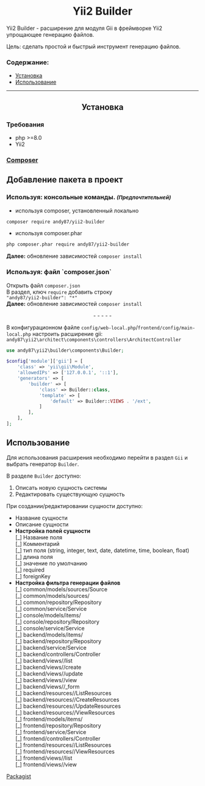 
<h1 align="center">Yii2 Builder</h1>

Yii2 Builder - расширение для модуля Gii в фреймворке Yii2 упрощающее генерацию файлов. 

Цель: сделать простой и быстрый инструмент генерацию файлов.

### Содержание:

- [Установка](#yii2-builder-setup)
- [Использование](#yii2-builder-use)

___

<h2 align="center"> <span id="yii2-builder-setup"></span>
    Установка
</h2>

<h3>Требования</h3> <span id="yii2-builder-setup-require"></span>

- php >=8.0
- Yii2

<h3>
    <a href="https://getcomposer.org/download/">Composer</a>
</h3> <span id="yii2-builder-setup-composer"></span>

## Добавление пакета в проект

<h3>Используя: консольные команды. <small><i>(Предпочтительней)</i></small></h3><span id="yii2-migrate-architect-setup-composer-cli"></span>

- используя composer, установленный локально
```bash
composer require andy87/yii2-builder
````  
- используя composer.phar
```bash
php composer.phar require andy87/yii2-builder
```
**Далее:** обновление зависимостей `composer install`


<h3>Используя: файл `composer.json`</h3><span id="yii2-builder-setup-composer-composer-json"></span>

Открыть файл `composer.json`  
В раздел, ключ `require` добавить строку  
`"andy87/yii2-builder": "*"`  
**Далее:** обновление зависимостей `composer install`

<p align="center">- - - - -</p>

В конфигурационном файле `config/web-local.php`/`frontend/config/main-local.php` настроить расширение gii:  
`andy87\yii2\architect\components\controllers\ArchitectController`

```php
use andy87\yii2\builder\components\Builder;

$config['module']['gii'] = [
    'class' => 'yii\gii\Module',
    'allowedIPs' => ['127.0.0.1', '::1'],
    'generators' => [
        'builder' => [
            'class' => Builder::class,
            'template' => [
                'default' => Builder::VIEWS . '/ext',
            ]           
        ],
    ],
];
```

## Использование <span id="yii2-builder-use"></span>

Для использования расширения необходимо перейти в раздел `Gii` и выбрать генератор `Builder`.  

В разделе `Builder` доступно:  
1. Описать новую сущность системы  
2. Редактировать существующую сущность  

При создании/редактировании сущности доступно:  
* Название сущности  
* Описание сущности  
* **Настройка полей сущности**  
 [\_] Название поля  
 [\_] Комментарий  
 [\_] тип поля (string, integer, text, date, datetime, time, boolean, float)  
 [\_] длина поля  
 [\_] значение по умолчанию  
 [\_] required  
 [\_] foreignKey  
* **Настройка фильтра генерации файлов**  
 [\_] common/models/sources/<Item>Source  
 [\_] common/models/sources/<Item>  
 [\_] common/repository/<Item>Repository  
 [\_] common/service/<Item>Service  
 [\_] console/models/items/<Item>  
 [\_] console/repository/<Item>Repository  
 [\_] console/service/<Item>Service  
 [\_] backend/models/items/<Item>  
 [\_] backend/repository/<Item>Repository  
 [\_] backend/service/<Item>Service  
 [\_] backend/controllers/<Item>Controller  
 [\_] backend/views/<Item>/list  
 [\_] backend/views/<Item>/create  
 [\_] backend/views/<Item>/update  
 [\_] backend/views/<Item>/view  
 [\_] backend/views/<Item>/_form  
 [\_] backend/resources/<Item>/<Item>ListResources  
 [\_] backend/resources/<Item>/<Item>CreateResources  
 [\_] backend/resources/<Item>/<Item>UpdateResources  
 [\_] backend/resources/<Item>/<Item>ViewResources  
 [\_] frontend/models/items/<Item>  
 [\_] frontend/repository/<Item>Repository  
 [\_] frontend/service/<Item>Service  
 [\_] frontend/controllers/<Item>Controller  
 [\_] frontend/resources/<Item>/<Item>ListResources  
 [\_] frontend/resources/<Item>/<Item>ViewResources  
 [\_] frontend/views/<Item>/list  
 [\_] frontend/views/<Item>/view  

[Packagist](https://packagist.org/packages/andy87/yii2-builder)
